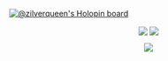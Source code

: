 [![@zilverqueen's Holopin board](https://holopin.io/api/user/board?user=zilverqueen)](https://holopin.io/@zilverqueen)
<p align="center">
<img align="center" src="https://github-readme-stats-git-masterrstaa-rickstaa.vercel.app/api?username=ZilverQueen&show_icons=true&include_all_commits=true&count_private=true&theme=tokyonight" />
<img align="center" src="https://github-readme-streak-stats.herokuapp.com/?user=ZilverQueen&count_private=true&theme=tokyonight" />
</p>
<p align="center">
<img src="https://komarev.com/ghpvc/?username=ZilverQueen&style=flat-square&color=blue">

